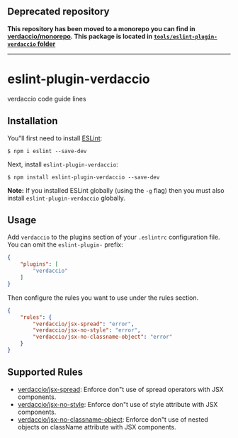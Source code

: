 ## Deprecated repository

**This repository has been moved to a monorepo you can find in [verdaccio/monorepo](https://github.com/verdaccio/monorepo). This package is located in [`tools/eslint-plugin-verdaccio` folder](https://github.com/verdaccio/monorepo/tree/master/tools/eslint-plugin-verdaccio)**

---

# eslint-plugin-verdaccio

verdaccio code guide lines

## Installation

You"ll first need to install [ESLint](http://eslint.org):

```
$ npm i eslint --save-dev
```

Next, install `eslint-plugin-verdaccio`:

```
$ npm install eslint-plugin-verdaccio --save-dev
```

**Note:** If you installed ESLint globally (using the `-g` flag) then you must also install `eslint-plugin-verdaccio` globally.

## Usage

Add `verdaccio` to the plugins section of your `.eslintrc` configuration file. You can omit the `eslint-plugin-` prefix:

```json
{
    "plugins": [
        "verdaccio"
    ]
}
```


Then configure the rules you want to use under the rules section.

```json
{
    "rules": {
        "verdaccio/jsx-spread": "error",
        "verdaccio/jsx-no-style": "error",
        "verdaccio/jsx-no-classname-object": "error"
    }
}
```

## Supported Rules

* [verdaccio/jsx-spread](docs/rules/jsx-spread.md): Enforce don"t use of spread operators with JSX components.
* [verdaccio/jsx-no-style](docs/rules/jsx-no-style.md): Enforce don"t use of style attribute with JSX components.
* [verdaccio/jsx-no-classname-object](docs/rules/jsx-no-classname-object.md): Enforce don"t use of nested objects on className attribute with JSX components.





